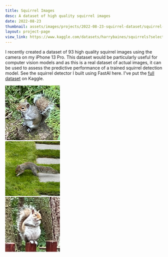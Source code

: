 ```yaml
---
title: Squirrel Images
desc: A dataset of high quality squirrel images
date: 2022-08-23
thumbnail: assets/images/projects/2022-08-23-squirrel-dataset/squirrel-1.png
layout: project-page
view_link: https://www.kaggle.com/datasets/harrybaines/squirrels?select=IMG_4311.png
---
```


I recently created a dataset of 93 high quality squirrel images using the camera on my iPhone 13 Pro. This dataset would be particularly useful for computer vision models and as this is a real dataset of actual images, it can be used to assess the predictive performance of a trained squirrel detection model. See the squirrel detector I built using FastAI here. I've put the [full dataset](https://www.kaggle.com/datasets/harrybaines/squirrels?select=IMG_4311.png) on Kaggle.

<div class="flex flex-wrap overflow-hidden md:-mx-3 lg:-mx-3 xl:-mx-3">
  <div class="w-full overflow-hidden md:my-3 md:px-3 md:w-1/3 lg:my-3 lg:px-3 lg:w-1/3 xl:my-3 xl:px-3 xl:w-1/3">
    <img src="/assets/images/projects/2022-08-23-squirrel-dataset/squirrel-1.png" style="width: 175px; height: 175px;" alt="squirrel-1" />
  </div>
  <div class="w-full overflow-hidden md:my-3 md:px-3 md:w-1/3 lg:my-3 lg:px-3 lg:w-1/3 xl:my-3 xl:px-3 xl:w-1/3">
    <img src="/assets/images/projects/2022-08-23-squirrel-dataset/squirrel-2.png" style="width: 175px; height: 175px;" alt="squirrel-2" />
  </div>
  <div class="w-full overflow-hidden md:my-3 md:px-3 md:w-1/3 lg:my-3 lg:px-3 lg:w-1/3 xl:my-3 xl:px-3 xl:w-1/3">
    <img src="/assets/images/projects/2022-08-23-squirrel-dataset/squirrel-3.png" style="width: 175px; height: 175px;" alt="squirrel-3" />
  </div>
</div>